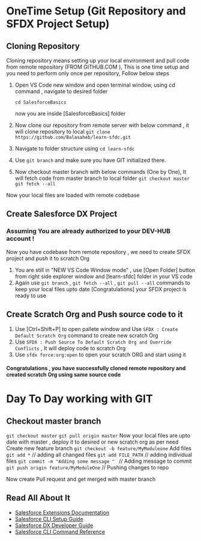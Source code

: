 # OneTime Setup (Git Repository and SFDX Project Setup)

## Cloning Repository 
Cloning repository means setting up your local environment and pull code from remote repository (FROM GITHUB.COM ), This is one time setup and you need to perform only once per repository, Follow below steps 

1) Open VS Code new window and open terminal window, using cd command , navigate to desired folder

    `cd SalesforceBasics`

    now you are inside [SalesforceBasics] folder
    
2) Now clone our repository from remote server with below command  , it will clone repository to local
    `git clone https://github.com/Balasaheb/learn-sfdc.git`
3) Navigate to folder structure using `cd learn-sfdc` 
4) Use `git branch` and make sure you have GIT initialized there.
5) Now checkout master branch with below commands (One by One), It will fetch code from master branch to local folder 
    `git checkout master`
    `git fetch --all`
    
Now your local files are loaded with remote codebase


## Create Salesforce DX Project

### Assuming You are already authorized to your DEV-HUB account !

Now you have codebase from remote repository , we need to create SFDX project and push it to scratch Org
1) You are still in "NEW VS Code Window mode" , use [Open Folder] button from right side explorer window and [learn-sfdc] folder in your VS code
2) Again use `git branch` , `git fetch --all` , `git pull --all` commands to keep your local files upto date
 [Congratulations] your SFDX project is ready to use

## Create Scratch Org and Push source code to it
1) Use [Ctrl+Shift+P] to open pallete window and Use `SFDX : Create Default Scratch Org` command to create new scratch Org
2) Use `SFDX : Push Source To Default Scratch Org and Override Conflicts` , It will deploy code to scratch Org 
3) Use `sfdx force:org:open` to open your scratch ORG and start using it 


#### Congratulations , you have successfully cloned remote repository and created scratch Org using same source code 


# Day To Day working with GIT 

## Checkout master branch 
`git checkout master`
`git pull origin master`
Now your local files are upto date with master , deploy it to desired or new scratch org as per need
Create new feature branch 
`git checkout -b feature/MyModuleone`
Add files 
`git add *`    // adding all changed files 
`git add FILE_PATH`  // adding individual files 
`git commit -m "Adding some message " `  // Adding message to commit 
`git push origin feature/MyModuleOne`  // Pushing changes to repo 

Now create Pull request and get merged with master branch 





## Read All About It

- [Salesforce Extensions Documentation](https://developer.salesforce.com/tools/vscode/)
- [Salesforce CLI Setup Guide](https://developer.salesforce.com/docs/atlas.en-us.sfdx_setup.meta/sfdx_setup/sfdx_setup_intro.htm)
- [Salesforce DX Developer Guide](https://developer.salesforce.com/docs/atlas.en-us.sfdx_dev.meta/sfdx_dev/sfdx_dev_intro.htm)
- [Salesforce CLI Command Reference](https://developer.salesforce.com/docs/atlas.en-us.sfdx_cli_reference.meta/sfdx_cli_reference/cli_reference.htm)
